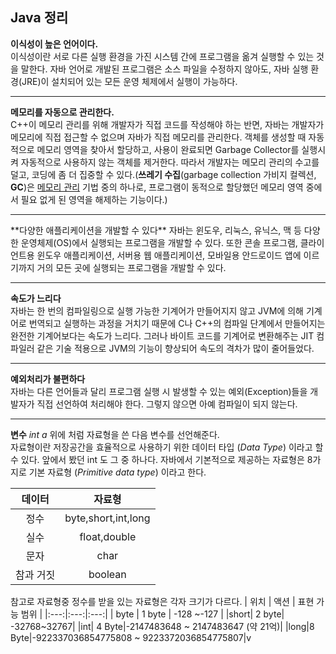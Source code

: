 ## Java 정리
**이식성이 높은 언어이다.**  
이식성이란 서로 다른 실행 환경을 가진 시스템 간에 프로그램을 옮겨 실행할 수 있는 것을 말한다. 자바 언어로 개발된 프로그램은 소스 파일을 수정하지 않아도, 자바 실행 환경(JRE)이 설치되어 있는 모든 운영 체제에서 실행이 가능하다.  
<hr/>

**메모리를 자동으로 관리한다.**  
C++이 메모리 관리를 위해 개발자가 직접 코드를 작성해야 하는 반면, 자바는 개발자가 메모리에 직접 접근할 수 없으며 자바가 직접 메모리를 관리한다. 객체를 생성할 때 자동적으로 메모리 영역을 찾아서 할당하고, 사용이 완료되면 Garbage Collector를 실행시켜 자동적으로 사용하지 않는 객체를 제거한다. 따라서 개발자는 메모리 관리의 수고를 덜고, 코딩에 좀 더 집중할 수 있다.(**쓰레기 수집**(garbage collection  가비지 컬렉션, **GC**)은 [메모리 관리](https://ko.wikipedia.org/wiki/%EB%A9%94%EB%AA%A8%EB%A6%AC_%EA%B4%80%EB%A6%AC "메모리 관리") 기법 중의 하나로, 프로그램이 동적으로 할당했던 메모리 영역 중에서 필요 없게 된 영역을 해제하는 기능이다.)
<hr/>
**다양한 애플리케이션을 개발할 수 있다**  
자바는 윈도우, 리눅스, 유닉스, 맥 등 다양한 운영체제(OS)에서 실행되는 프로그램을 개발할 수 있다. 또한 콘솔 프로그램, 클라이언트용 윈도우 애플리케이션, 서버용 웹 애플리케이션, 모바일용 안드로이드 앱에 이르기까지 거의 모든 곳에 실행되는 프로그램을 개발할 수 있다.  
<hr/>

**속도가 느리다**  
자바는 한 번의 컴파일링으로 실행 가능한 기계어가 만들어지지 않고 JVM에 의해 기계어로 번역되고 실행하는 과정을 거치기 때문에 C나 C++의 컴파일 단계에서 만들어지는 완전한 기계어보다는 속도가 느리다. 그러나 바이트 코드를 기계어로 변환해주는 JIT 컴파일러 같은 기술 적용으로 JVM의 기능이 향상되어 속도의 격차가 많이 줄어들었다.  
<hr/>

**예외처리가 불편하다**  
자바는 다른 언어들과 달리 프로그램 실행 시 발생할 수 있는 예외(Exception)들을 개발자가 직접 선언하여 처리해야 한다. 그렇지 않으면 아예 컴파일이 되지 않는다.
<hr/>

**변수**
*int a*
위에 처럼 자료형을 쓴 다음 변수를 선언해준다.  
자료형이란 저장공간을 효율적으로 사용하기 위한 데이터 타입 (_Data Type_) 이라고 할 수 있다. 앞에서 봤던 int 도 그 중 하나다. 자바에서 기본적으로 제공하는 자료형은 8가지로 기본 자료형 (_Primitive data type_) 이라고 한다.

| 데이터 | 자료형 |
|:---:|:---:|
| 정수 | byte,short,int,long |
|실수|float,double|
|문자|char|
|참과 거짓|boolean|
참고로 자료형중 정수를 받을 있는 자료형은 각자 크기가 다르다.
| 위치 | 액션 | 표현 가능 범위 |
|:---:|:---:|:---:|
| byte | 1 byte | -128 ~-127 |
|short| 2 byte| -32768~32767|
|int| 4 Byte|-2147483648 ~ 2147483647 (약 21억)|
|long|8 Byte|-922337036854775808 ~ 9223372036854775807|v

